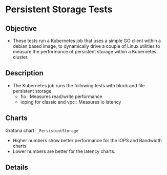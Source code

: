 # Persistent Storage Tests

## Objective

* These tests run a Kubernetes job that uses a simple GO client within a debian based image, to dynamically drive a couple of Linux utilities to measure the performance of persistent storage within a Kubernetes cluster.

## Description

* The Kubernetes job runs the following tests with block and file persistent storage
  * fio : Measures read/write performance
  * ioping for classic and vpc : Measures io latency

## Charts

Grafana chart:  `_PersistentStorage`

* Higher numbers show better performance for the IOPS and Bandwidth charts
* Lower numbers are better for the latency charts.

## Details

